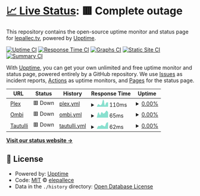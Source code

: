 # [📈 Live Status](https://uptime.lepallec.tv): <!--live status--> **🟥 Complete outage**

This repository contains the open-source uptime monitor and status page for [lepallec.tv](https://lepallec.tv), powered by [Upptime](https://github.com/upptime/upptime).

[![Uptime CI](https://github.com/koj-co/upptime/workflows/Uptime%20CI/badge.svg)](https://github.com/koj-co/upptime/actions?query=workflow%3A%22Uptime+CI%22)
[![Response Time CI](https://github.com/koj-co/upptime/workflows/Response%20Time%20CI/badge.svg)](https://github.com/koj-co/upptime/actions?query=workflow%3A%22Response+Time+CI%22)
[![Graphs CI](https://github.com/koj-co/upptime/workflows/Graphs%20CI/badge.svg)](https://github.com/koj-co/upptime/actions?query=workflow%3A%22Graphs+CI%22)
[![Static Site CI](https://github.com/koj-co/upptime/workflows/Static%20Site%20CI/badge.svg)](https://github.com/koj-co/upptime/actions?query=workflow%3A%22Static+Site+CI%22)
[![Summary CI](https://github.com/koj-co/upptime/workflows/Summary%20CI/badge.svg)](https://github.com/koj-co/upptime/actions?query=workflow%3A%22Summary+CI%22)

With [Upptime](https://upptime.js.org), you can get your own unlimited and free uptime monitor and status page, powered entirely by a GitHub repository. We use [Issues](https://github.com/elepallece/upptime/issues) as incident reports, [Actions](https://github.com/elepallece/upptime/actions) as uptime monitors, and [Pages](https://uptime.lepallec.tv) for the status page.

<!--start: status pages-->
<!-- This summary is generated by Upptime (https://github.com/upptime/upptime) -->
<!-- Do not edit this manually, your changes will be overwritten -->
<!-- prettier-ignore -->
| URL | Status | History | Response Time | Uptime |
| --- | ------ | ------- | ------------- | ------ |
| <img alt="" src="https://icons.duckduckgo.com/ip3/plex.lepallec.tv.ico" height="13"> [Plex](https://plex.lepallec.tv/web/index.html) | 🟥 Down | [plex.yml](https://github.com/elepallec/upptime/commits/HEAD/history/plex.yml) | <details><summary><img alt="Response time graph" src="./graphs/plex/response-time-week.png" height="20"> 110ms</summary><br><a href="https://uptime.lepallec.tv/history/plex"><img alt="Response time 439" src="https://img.shields.io/endpoint?url=https%3A%2F%2Fraw.githubusercontent.com%2Felepallec%2Fupptime%2FHEAD%2Fapi%2Fplex%2Fresponse-time.json"></a><br><a href="https://uptime.lepallec.tv/history/plex"><img alt="24-hour response time 142" src="https://img.shields.io/endpoint?url=https%3A%2F%2Fraw.githubusercontent.com%2Felepallec%2Fupptime%2FHEAD%2Fapi%2Fplex%2Fresponse-time-day.json"></a><br><a href="https://uptime.lepallec.tv/history/plex"><img alt="7-day response time 110" src="https://img.shields.io/endpoint?url=https%3A%2F%2Fraw.githubusercontent.com%2Felepallec%2Fupptime%2FHEAD%2Fapi%2Fplex%2Fresponse-time-week.json"></a><br><a href="https://uptime.lepallec.tv/history/plex"><img alt="30-day response time 99" src="https://img.shields.io/endpoint?url=https%3A%2F%2Fraw.githubusercontent.com%2Felepallec%2Fupptime%2FHEAD%2Fapi%2Fplex%2Fresponse-time-month.json"></a><br><a href="https://uptime.lepallec.tv/history/plex"><img alt="1-year response time 328" src="https://img.shields.io/endpoint?url=https%3A%2F%2Fraw.githubusercontent.com%2Felepallec%2Fupptime%2FHEAD%2Fapi%2Fplex%2Fresponse-time-year.json"></a></details> | <details><summary><a href="https://uptime.lepallec.tv/history/plex">0.00%</a></summary><a href="https://uptime.lepallec.tv/history/plex"><img alt="All-time uptime 64.90%" src="https://img.shields.io/endpoint?url=https%3A%2F%2Fraw.githubusercontent.com%2Felepallec%2Fupptime%2FHEAD%2Fapi%2Fplex%2Fuptime.json"></a><br><a href="https://uptime.lepallec.tv/history/plex"><img alt="24-hour uptime 0.00%" src="https://img.shields.io/endpoint?url=https%3A%2F%2Fraw.githubusercontent.com%2Felepallec%2Fupptime%2FHEAD%2Fapi%2Fplex%2Fuptime-day.json"></a><br><a href="https://uptime.lepallec.tv/history/plex"><img alt="7-day uptime 0.00%" src="https://img.shields.io/endpoint?url=https%3A%2F%2Fraw.githubusercontent.com%2Felepallec%2Fupptime%2FHEAD%2Fapi%2Fplex%2Fuptime-week.json"></a><br><a href="https://uptime.lepallec.tv/history/plex"><img alt="30-day uptime 0.00%" src="https://img.shields.io/endpoint?url=https%3A%2F%2Fraw.githubusercontent.com%2Felepallec%2Fupptime%2FHEAD%2Fapi%2Fplex%2Fuptime-month.json"></a><br><a href="https://uptime.lepallec.tv/history/plex"><img alt="1-year uptime 20.81%" src="https://img.shields.io/endpoint?url=https%3A%2F%2Fraw.githubusercontent.com%2Felepallec%2Fupptime%2FHEAD%2Fapi%2Fplex%2Fuptime-year.json"></a></details>
| <img alt="" src="https://icons.duckduckgo.com/ip3/ombi.lepallec.tv.ico" height="13"> [Ombi](https://ombi.lepallec.tv) | 🟥 Down | [ombi.yml](https://github.com/elepallec/upptime/commits/HEAD/history/ombi.yml) | <details><summary><img alt="Response time graph" src="./graphs/ombi/response-time-week.png" height="20"> 65ms</summary><br><a href="https://uptime.lepallec.tv/history/ombi"><img alt="Response time 417" src="https://img.shields.io/endpoint?url=https%3A%2F%2Fraw.githubusercontent.com%2Felepallec%2Fupptime%2FHEAD%2Fapi%2Fombi%2Fresponse-time.json"></a><br><a href="https://uptime.lepallec.tv/history/ombi"><img alt="24-hour response time 71" src="https://img.shields.io/endpoint?url=https%3A%2F%2Fraw.githubusercontent.com%2Felepallec%2Fupptime%2FHEAD%2Fapi%2Fombi%2Fresponse-time-day.json"></a><br><a href="https://uptime.lepallec.tv/history/ombi"><img alt="7-day response time 65" src="https://img.shields.io/endpoint?url=https%3A%2F%2Fraw.githubusercontent.com%2Felepallec%2Fupptime%2FHEAD%2Fapi%2Fombi%2Fresponse-time-week.json"></a><br><a href="https://uptime.lepallec.tv/history/ombi"><img alt="30-day response time 61" src="https://img.shields.io/endpoint?url=https%3A%2F%2Fraw.githubusercontent.com%2Felepallec%2Fupptime%2FHEAD%2Fapi%2Fombi%2Fresponse-time-month.json"></a><br><a href="https://uptime.lepallec.tv/history/ombi"><img alt="1-year response time 250" src="https://img.shields.io/endpoint?url=https%3A%2F%2Fraw.githubusercontent.com%2Felepallec%2Fupptime%2FHEAD%2Fapi%2Fombi%2Fresponse-time-year.json"></a></details> | <details><summary><a href="https://uptime.lepallec.tv/history/ombi">0.00%</a></summary><a href="https://uptime.lepallec.tv/history/ombi"><img alt="All-time uptime 63.35%" src="https://img.shields.io/endpoint?url=https%3A%2F%2Fraw.githubusercontent.com%2Felepallec%2Fupptime%2FHEAD%2Fapi%2Fombi%2Fuptime.json"></a><br><a href="https://uptime.lepallec.tv/history/ombi"><img alt="24-hour uptime 0.00%" src="https://img.shields.io/endpoint?url=https%3A%2F%2Fraw.githubusercontent.com%2Felepallec%2Fupptime%2FHEAD%2Fapi%2Fombi%2Fuptime-day.json"></a><br><a href="https://uptime.lepallec.tv/history/ombi"><img alt="7-day uptime 0.00%" src="https://img.shields.io/endpoint?url=https%3A%2F%2Fraw.githubusercontent.com%2Felepallec%2Fupptime%2FHEAD%2Fapi%2Fombi%2Fuptime-week.json"></a><br><a href="https://uptime.lepallec.tv/history/ombi"><img alt="30-day uptime 0.00%" src="https://img.shields.io/endpoint?url=https%3A%2F%2Fraw.githubusercontent.com%2Felepallec%2Fupptime%2FHEAD%2Fapi%2Fombi%2Fuptime-month.json"></a><br><a href="https://uptime.lepallec.tv/history/ombi"><img alt="1-year uptime 20.81%" src="https://img.shields.io/endpoint?url=https%3A%2F%2Fraw.githubusercontent.com%2Felepallec%2Fupptime%2FHEAD%2Fapi%2Fombi%2Fuptime-year.json"></a></details>
| <img alt="" src="https://icons.duckduckgo.com/ip3/tautulli.lepallec.tv.ico" height="13"> [Tautulli](https://tautulli.lepallec.tv) | 🟥 Down | [tautulli.yml](https://github.com/elepallec/upptime/commits/HEAD/history/tautulli.yml) | <details><summary><img alt="Response time graph" src="./graphs/tautulli/response-time-week.png" height="20"> 62ms</summary><br><a href="https://uptime.lepallec.tv/history/tautulli"><img alt="Response time 517" src="https://img.shields.io/endpoint?url=https%3A%2F%2Fraw.githubusercontent.com%2Felepallec%2Fupptime%2FHEAD%2Fapi%2Ftautulli%2Fresponse-time.json"></a><br><a href="https://uptime.lepallec.tv/history/tautulli"><img alt="24-hour response time 104" src="https://img.shields.io/endpoint?url=https%3A%2F%2Fraw.githubusercontent.com%2Felepallec%2Fupptime%2FHEAD%2Fapi%2Ftautulli%2Fresponse-time-day.json"></a><br><a href="https://uptime.lepallec.tv/history/tautulli"><img alt="7-day response time 62" src="https://img.shields.io/endpoint?url=https%3A%2F%2Fraw.githubusercontent.com%2Felepallec%2Fupptime%2FHEAD%2Fapi%2Ftautulli%2Fresponse-time-week.json"></a><br><a href="https://uptime.lepallec.tv/history/tautulli"><img alt="30-day response time 73" src="https://img.shields.io/endpoint?url=https%3A%2F%2Fraw.githubusercontent.com%2Felepallec%2Fupptime%2FHEAD%2Fapi%2Ftautulli%2Fresponse-time-month.json"></a><br><a href="https://uptime.lepallec.tv/history/tautulli"><img alt="1-year response time 336" src="https://img.shields.io/endpoint?url=https%3A%2F%2Fraw.githubusercontent.com%2Felepallec%2Fupptime%2FHEAD%2Fapi%2Ftautulli%2Fresponse-time-year.json"></a></details> | <details><summary><a href="https://uptime.lepallec.tv/history/tautulli">0.00%</a></summary><a href="https://uptime.lepallec.tv/history/tautulli"><img alt="All-time uptime 64.93%" src="https://img.shields.io/endpoint?url=https%3A%2F%2Fraw.githubusercontent.com%2Felepallec%2Fupptime%2FHEAD%2Fapi%2Ftautulli%2Fuptime.json"></a><br><a href="https://uptime.lepallec.tv/history/tautulli"><img alt="24-hour uptime 0.00%" src="https://img.shields.io/endpoint?url=https%3A%2F%2Fraw.githubusercontent.com%2Felepallec%2Fupptime%2FHEAD%2Fapi%2Ftautulli%2Fuptime-day.json"></a><br><a href="https://uptime.lepallec.tv/history/tautulli"><img alt="7-day uptime 0.00%" src="https://img.shields.io/endpoint?url=https%3A%2F%2Fraw.githubusercontent.com%2Felepallec%2Fupptime%2FHEAD%2Fapi%2Ftautulli%2Fuptime-week.json"></a><br><a href="https://uptime.lepallec.tv/history/tautulli"><img alt="30-day uptime 0.00%" src="https://img.shields.io/endpoint?url=https%3A%2F%2Fraw.githubusercontent.com%2Felepallec%2Fupptime%2FHEAD%2Fapi%2Ftautulli%2Fuptime-month.json"></a><br><a href="https://uptime.lepallec.tv/history/tautulli"><img alt="1-year uptime 20.81%" src="https://img.shields.io/endpoint?url=https%3A%2F%2Fraw.githubusercontent.com%2Felepallec%2Fupptime%2FHEAD%2Fapi%2Ftautulli%2Fuptime-year.json"></a></details>

<!--end: status pages-->

[**Visit our status website →**](https://uptime.lepallec.tv)

## 📄 License

- Powered by: [Upptime](https://github.com/upptime/upptime)
- Code: [MIT](./LICENSE) © [elepallece](https://uptime.lepallec.tv)
- Data in the `./history` directory: [Open Database License](https://opendatacommons.org/licenses/odbl/1-0/)
